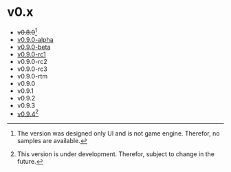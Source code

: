 # v0.x

- ~~v0.8.0~~[^v0-8-0]
- [v0.9.0-alpha](v0.9.0-alpha.anov)
- [v0.9.0-beta](v0.9.0-beta.anov)
- [v0.9.0-rc1](v0.9.0-rc1/)
- v0.9.0-rc2
- v0.9.0-rc3
- v0.9.0-rtm
- v0.9.0
- v0.9.1
- v0.9.2
- v0.9.3
- [v0.9.4](latest/)[^dev]

[^v0-8-0]: The version was designed only UI and is not game engine. Therefor, no samples are available.
[^dev]: This version is under development. Therefor, subject to change in the future.
